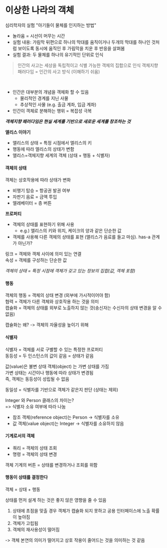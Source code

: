 # 이상한 나라의 객체

심리학자의 실험 "아기들이 물체를 인지하는 방법"

* 놀라움 = 시선이 머무는 시간
* 실험 내용: 가림막 뒤편으로 하나의 막대를 움직이거나 두개의 막대를 하나인 것처럼 보이도록 동시에 움직인 후 가림막을 치운 후 반응을 살펴봄
* 실험 결과: 두 물체를 하나의 유기적인 단위로 인식

> 인간의 사고는 세상을 독립적이고 식별 가능한 객체의 집합으로 인식
> 객체지향 패러다임 = 인간의 사고 방식 (이해하기 쉬움)

<br>

* 인간은 대부분의 개념을 객체화 할 수 있음
    * 물리적인 경계를 지닌 사물
    * 추상적인 사물 (e.g. 출금 계좌, 입금 계좌)
* 인간이 객체로 분해하는 행위 = 복잡성 극복

***객체지향 패러다임은 현실 세계를 기반으로 새로운 세계를 창조하는 것***
<br>

**앨리스 이야기**
* 앨리스의 상태 = 특정 시점에서 엘리스의 키
* 행동에 따라 엘리스의 상태가 변함
* 앨리스=객체지향 세계의 객체 (상태 + 행동 + 식별자)


#### 객체의 상태

객체는 상호작용에 따라 상태가 변화

* 비행기 탑승 = 항공권 발권 여부
* 자판기 음료 = 금액 투입
* 엘레베이터 = 층 버튼

**프로퍼티**
* 객체의 상태를 표현하기 위해 사용
  * e.g.) 엘리스의 키와 위치, 케이크의 양과 같은 단순한 값
* 객체를 사용해 다른 객체의 상태를 표현 (앨리스가 음료를 들고 마심). has-a 관계가 아닌가?

링크 = 객체와 객체 사이에 의미 있는 연결 <br>
속성 = 객체를 구성하는 단순한 값

*객체의 상태 = 특정 시점에 객체가 갖고 있는 정보의 집합(값, 객체 포함)*

#### 행동

객체의 행동 = 객체의 상태 변경 (외부에 가시적이어야 함) <br>
협력 = 객체가 다른 객체와 상호작용 하는 것을 의미 <br>
캡슐화 = 객체의 상태를 외부로 노출하지 않는 것(송신자는 수신자의 상태 변경을 알 수 없음) <br>

캡슐화는 왜? -> 객체의 자율성을 높이기 위해

#### 식별자
식별자 = 객체를 서로 구별할 수 있는 특정한 프로퍼티 <br>
동등성 = 두 인스턴스의 값이 같음 = 상태가 같음 <br>

값(value)은 불변 상태 객체(object) 는 가변 상태를 가짐<br>
가변 상태는 시간이나 행동에 따라 상태가 변경됨 <br>
즉, 객체는 동등성이 성립될 수 없음 <br>

동일성 = 식별자를 기반으로 객체가 같은지 판단 (상태는 제외) <br>

Integer 와 Person 클래스의 차이는? <br>
=> 식별자 소유 여부에 따라 나눔 <br>
* 참조 객체(reference object)는 Person -> 식별자를 소유
* 값 객체(value object)는 Integer -> 식별자를 소유하지 않음

#### 기계로서의 객체

* 쿼리 = 객체의 상태 조회
* 명령 = 객체의 상태 변경

객체 기계의 버튼 = 상태를 변경하거나 조회를 위함 <br>


#### 행동이 상태를 결정한다

객체 = 상태 + 행동 <br>

상태를 먼저 설계 하는 것은 좋지 않은 영향을 줄 수 있음

1. 상태에 초점을 맞출 경우 객체가 캡슐화 되지 못하고 공용 인터페이스에 노출 확률이 높아짐
2. 객체가 고립됨
3. 객체의 재사용성이 떨어짐

-> 객체 본연의 의미가 떨어지고 상호 작용이 줄어드는 것을 의미하는 것 같음


